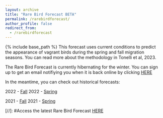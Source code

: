 ```yaml
---
layout: archive
title: "Rare Bird Forecast BETA"
permalink: /rarebirdforecast/
author_profile: false
redirect_from:
  - /rarebirdforecast
---
```


{% include base_path %}
This forecast uses current conditions to predict the appearance of vagrant birds during the spring and fall migration seasons. You can read more about the methodology in Tonelli et al, 2023.

The Rare Bird Forecast is currently hibernating for the winter. You can sign up to get an email notifiying you when it is back online by clicking [HERE](https://forms.gle/ydVA9uBCN3M1idFW9)

In the meantime, you can check out historical forecasts:

2022 - [Fall](http://bentonelli.github.io/vagr_historical_f_22.html)
2022 - [Spring](http://bentonelli.github.io/vagr_historical_s_22.html)

2021 - [Fall](http://bentonelli.github.io/vagr_historical_f_21.html)
2021 - [Spring](http://bentonelli.github.io/vagr_historical_s_21.html)

[//]: #Access the latest Rare Bird Forecast [HERE](http://bentonelli.github.io/vagr_db.html)
